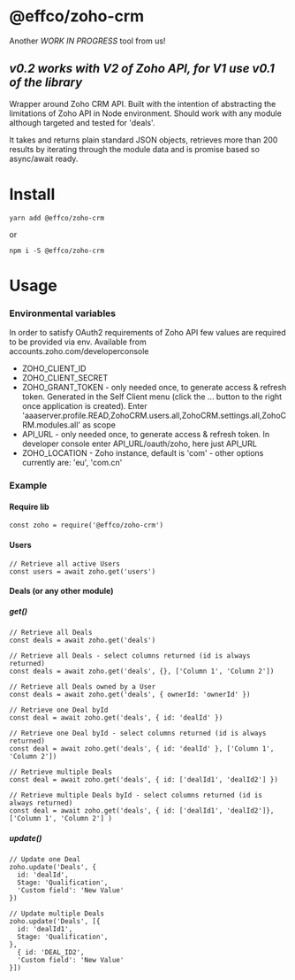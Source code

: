 # @effco/zoho-crm

Another _WORK IN PROGRESS_ tool from us!

## _v0.2 works with V2 of Zoho API, for V1 use v0.1 of the library_

Wrapper around Zoho CRM API. Built with the intention of abstracting the
limitations of Zoho API in Node environment. Should work with any module
although targeted and tested for 'deals'.

It takes and returns plain standard JSON objects, retrieves more than 200
results by iterating through the module data and is promise based so async/await
ready.

# Install

```
yarn add @effco/zoho-crm
```

or

```
npm i -S @effco/zoho-crm
```

# Usage

### Environmental variables

In order to satisfy OAuth2 requirements of Zoho API few values are required to be provided via env. Available from accounts.zoho.com/developerconsole

- ZOHO_CLIENT_ID
- ZOHO_CLIENT_SECRET
- ZOHO_GRANT_TOKEN - only needed once, to generate access & refresh token. Generated in the Self Client menu (click the ... button to the right once application is created). Enter 'aaaserver.profile.READ,ZohoCRM.users.all,ZohoCRM.settings.all,ZohoCRM.modules.all' as scope
- API_URL - only needed once, to generate access & refresh token. In developer console enter API_URL/oauth/zoho, here just API_URL
- ZOHO_LOCATION - Zoho instance, default is 'com' - other options currently are: 'eu', 'com.cn'

### Example

#### Require lib

```
const zoho = require('@effco/zoho-crm')
```

#### Users

```
// Retrieve all active Users
const users = await zoho.get('users')
```

#### Deals (or any other module)

##### get()

```
// Retrieve all Deals
const deals = await zoho.get('deals')

// Retrieve all Deals - select columns returned (id is always returned)
const deals = await zoho.get('deals', {}, ['Column 1', 'Column 2'])

// Retrieve all Deals owned by a User
const deals = await zoho.get('deals', { ownerId: 'ownerId' })

// Retrieve one Deal byId
const deal = await zoho.get('deals', { id: 'dealId' })

// Retrieve one Deal byId - select columns returned (id is always returned)
const deal = await zoho.get('deals', { id: 'dealId' }, ['Column 1', 'Column 2'])

// Retrieve multiple Deals
const deal = await zoho.get('deals', { id: ['dealId1', 'dealId2'] })

// Retrieve multiple Deals byId - select columns returned (id is always returned)
const deal = await zoho.get('deals', { id: ['dealId1', 'dealId2']}, ['Column 1', 'Column 2'] )
```

##### update()

```
// Update one Deal
zoho.update('Deals', {
  id: 'dealId',
  Stage: 'Qualification',
  'Custom field': 'New Value'
})

// Update multiple Deals
zoho.update('Deals', [{
  id: 'dealId1',
  Stage: 'Qualification',
},
  { id: 'DEAL_ID2',
  'Custom field': 'New Value'
}])
```
